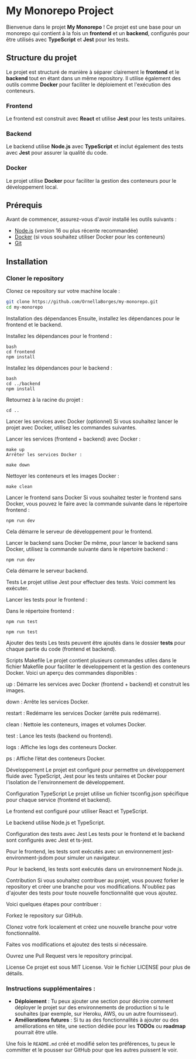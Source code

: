 # My Monorepo Project

Bienvenue dans le projet **My Monorepo** ! Ce projet est une base pour un monorepo qui contient à la fois un **frontend** et un **backend**, configurés pour être utilisés avec **TypeScript** et **Jest** pour les tests.

## Structure du projet

Le projet est structuré de manière à séparer clairement le **frontend** et le **backend** tout en étant dans un même repository. Il utilise également des outils comme **Docker** pour faciliter le déploiement et l'exécution des conteneurs.

### Frontend

Le frontend est construit avec **React** et utilise **Jest** pour les tests unitaires.

### Backend

Le backend utilise **Node.js** avec **TypeScript** et inclut également des tests avec **Jest** pour assurer la qualité du code.

### Docker

Le projet utilise **Docker** pour faciliter la gestion des conteneurs pour le développement local.

## Prérequis

Avant de commencer, assurez-vous d'avoir installé les outils suivants :

- [Node.js](https://nodejs.org/) (version 16 ou plus récente recommandée)
- [Docker](https://www.docker.com/get-started) (si vous souhaitez utiliser Docker pour les conteneurs)
- [Git](https://git-scm.com/)

## Installation

### Cloner le repository

Clonez ce repository sur votre machine locale :

```bash
git clone https://github.com/OrnellaBorges/my-monorepo.git
cd my-monorepo
```

Installation des dépendances
Ensuite, installez les dépendances pour le frontend et le backend.

Installez les dépendances pour le frontend :

```
bash
cd frontend
npm install
```

Installez les dépendances pour le backend :

```
bash
cd ../backend
npm install
```

Retournez à la racine du projet :

```
cd ..
```

Lancer les services avec Docker (optionnel)
Si vous souhaitez lancer le projet avec Docker, utilisez les commandes suivantes.

Lancer les services (frontend + backend) avec Docker :

```
make up
Arrêter les services Docker :
```

```
make down
```

Nettoyer les conteneurs et les images Docker :

```
make clean

```

Lancer le frontend sans Docker
Si vous souhaitez tester le frontend sans Docker, vous pouvez le faire avec la commande suivante dans le répertoire frontend :

```
npm run dev

```

Cela démarre le serveur de développement pour le frontend.

Lancer le backend sans Docker
De même, pour lancer le backend sans Docker, utilisez la commande suivante dans le répertoire backend :

```
npm run dev

```

Cela démarre le serveur backend.

Tests
Le projet utilise Jest pour effectuer des tests. Voici comment les exécuter.

Lancer les tests pour le frontend :

Dans le répertoire frontend :

```
npm run test

```

```
npm run test

```

Ajouter des tests
Les tests peuvent être ajoutés dans le dossier **tests** pour chaque partie du code (frontend et backend).

Scripts Makefile
Le projet contient plusieurs commandes utiles dans le fichier Makefile pour faciliter le développement et la gestion des conteneurs Docker. Voici un aperçu des commandes disponibles :

up : Démarre les services avec Docker (frontend + backend) et construit les images.

down : Arrête les services Docker.

restart : Redémarre les services Docker (arrête puis redémarre).

clean : Nettoie les conteneurs, images et volumes Docker.

test : Lance les tests (backend ou frontend).

logs : Affiche les logs des conteneurs Docker.

ps : Affiche l’état des conteneurs Docker.

Développement
Le projet est configuré pour permettre un développement fluide avec TypeScript, Jest pour les tests unitaires et Docker pour l'isolation de l'environnement de développement.

Configuration TypeScript
Le projet utilise un fichier tsconfig.json spécifique pour chaque service (frontend et backend).

Le frontend est configuré pour utiliser React et TypeScript.

Le backend utilise Node.js et TypeScript.

Configuration des tests avec Jest
Les tests pour le frontend et le backend sont configurés avec Jest et ts-jest.

Pour le frontend, les tests sont exécutés avec un environnement jest-environment-jsdom pour simuler un navigateur.

Pour le backend, les tests sont exécutés dans un environnement Node.js.

Contribution
Si vous souhaitez contribuer au projet, vous pouvez forker le repository et créer une branche pour vos modifications. N'oubliez pas d'ajouter des tests pour toute nouvelle fonctionnalité que vous ajoutez.

Voici quelques étapes pour contribuer :

Forkez le repository sur GitHub.

Clonez votre fork localement et créez une nouvelle branche pour votre fonctionnalité.

Faites vos modifications et ajoutez des tests si nécessaire.

Ouvrez une Pull Request vers le repository principal.

License
Ce projet est sous MIT License. Voir le fichier LICENSE pour plus de détails.

### Instructions supplémentaires :

- **Déploiement** : Tu peux ajouter une section pour décrire comment déployer le projet sur des environnements de production si tu le souhaites (par exemple, sur Heroku, AWS, ou un autre fournisseur).
- **Améliorations futures** : Si tu as des fonctionnalités à ajouter ou des améliorations en tête, une section dédiée pour les **TODOs** ou **roadmap** pourrait être utile.

Une fois le `README.md` créé et modifié selon tes préférences, tu peux le committer et le pousser sur GitHub pour que les autres puissent le voir.

```bash

```
